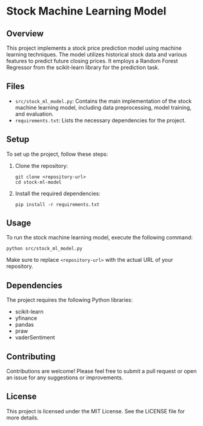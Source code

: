 # Stock Machine Learning Model

## Overview
This project implements a stock price prediction model using machine learning techniques. The model utilizes historical stock data and various features to predict future closing prices. It employs a Random Forest Regressor from the scikit-learn library for the prediction task.

## Files
- `src/stock_ml_model.py`: Contains the main implementation of the stock machine learning model, including data preprocessing, model training, and evaluation.
- `requirements.txt`: Lists the necessary dependencies for the project.

## Setup
To set up the project, follow these steps:

1. Clone the repository:
   ```
   git clone <repository-url>
   cd stock-ml-model
   ```

2. Install the required dependencies:
   ```
   pip install -r requirements.txt
   ```

## Usage
To run the stock machine learning model, execute the following command:
```
python src/stock_ml_model.py
```

Make sure to replace `<repository-url>` with the actual URL of your repository. 

## Dependencies
The project requires the following Python libraries:
- scikit-learn
- yfinance
- pandas
- praw
- vaderSentiment

## Contributing
Contributions are welcome! Please feel free to submit a pull request or open an issue for any suggestions or improvements.

## License
This project is licensed under the MIT License. See the LICENSE file for more details.